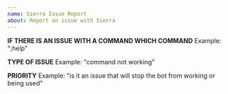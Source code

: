 ```yaml
---
name: Sierra Issue Report
about: Report an issue with Sierra
---
```


**IF THERE IS AN ISSUE WITH A COMMAND WHICH COMMAND**
Example: ";help"


**TYPE OF ISSUE**
Example: "command not working"


**PRIORITY**
Example: "is it an issue that will stop the bot from working or being used"